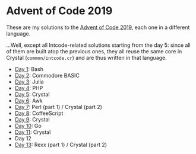 # Advent of Code 2019

These are my solutions to the [Advent of Code 2019][2019], each one in a
different language.

…Well, except all Intcode-related solutions starting from the day 5: since all
of them are built atop the previous ones, they all reuse the same core in
Crystal (`common/intcode.cr`) and are thus written in that language.

[2019]: https://adventofcode.com/2019

* [Day 1](./day01): Bash
* [Day 2](./day02): Commodore BASIC
* [Day 3](./day03): Julia
* [Day 4](./day04): PHP
* [Day 5](./day05): Crystal
* [Day 6](./day06): Awk
* [Day 7](./day07): Perl (part 1) / Crystal (part 2)
* [Day 8](./day08): CoffeeScript
* [Day 9](./day09): Crystal
* [Day 10](./day10): Go
* [Day 11](./day11): Crystal
* Day 12
* [Day 13](./day13): Rexx (part 1) / Crystal (part 2)
